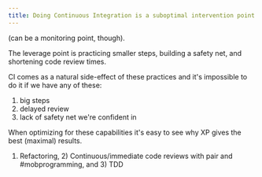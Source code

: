```yaml
---
title: Doing Continuous Integration is a suboptimal intervention point in the system
---
```


(can be a monitoring point, though).

The leverage point is practicing smaller steps, building a safety net, and shortening code review times.

CI comes as a natural side-effect of these practices and it's impossible to do it if we have any of these:
1) big steps
2) delayed review
3) lack of safety net we're confident in

When optimizing for these capabilities it's easy to see why XP gives the best (maximal) results.

1) Refactoring, 2) Continuous/immediate code reviews with pair and #mobprogramming, and 3) TDD
